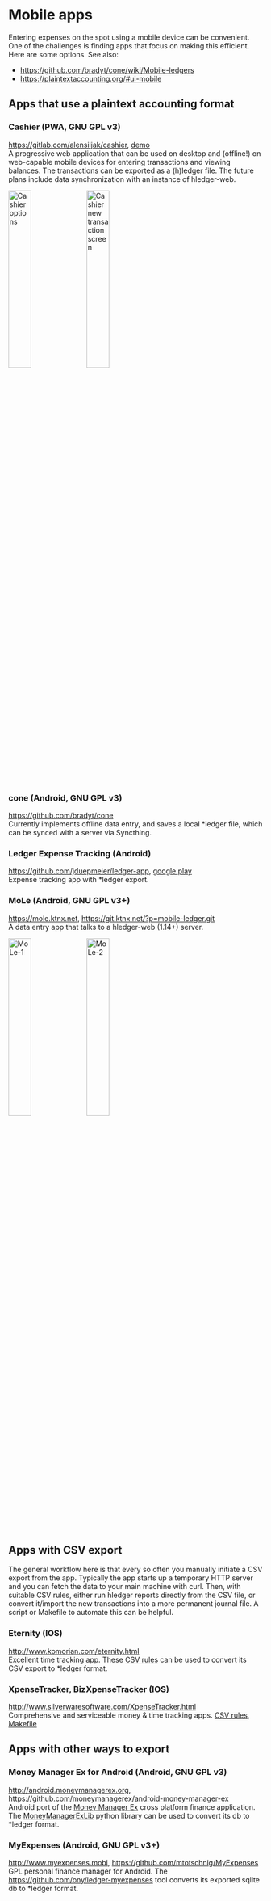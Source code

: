 # Mobile apps

Entering expenses on the spot using a mobile device can be convenient. 
One of the challenges is finding apps that focus on making this efficient. 
Here are some options. See also:

- <https://github.com/bradyt/cone/wiki/Mobile-ledgers>
- <https://plaintextaccounting.org/#ui-mobile>


## Apps that use a plaintext accounting format


### Cashier (PWA, GNU GPL v3)

<https://gitlab.com/alensiljak/cashier>,
[demo](https://cashier.alensiljak.eu.org)\
A progressive web application that can be used on desktop and
(offline!) on web-capable mobile devices for entering transactions
and viewing balances.
The transactions can be exported as a (h)ledger file. 
The future plans include data synchronization with an instance of hledger-web.

<img src="https://i.imgur.com/NdaUPtM.png" alt="Cashier options" width="30%" />
<img src="https://i.imgur.com/NMmmde3.png" alt="Cashier new transaction screen" width="30%" />


### cone (Android, GNU GPL v3)

<https://github.com/bradyt/cone>\
Currently implements offline data entry, 
and saves a local *ledger file,
which can be synced with a server via Syncthing.


### Ledger Expense Tracking (Android)

<https://github.com/jduepmeier/ledger-app>, 
[google play](https://play.google.com/store/apps/details?id=com.mpease.ledger)\
Expense tracking app with *ledger export.


### MoLe (Android, GNU GPL v3+)

<https://mole.ktnx.net>,
<https://git.ktnx.net/?p=mobile-ledger.git>\
A data entry app that talks to a hledger-web (1.14+) server.

<img src="https://camo.githubusercontent.com/7b3e91a4eca44a63091fb4dd3c969aa66bff9ded/68747470733a2f2f692e696d6775722e636f6d2f4455556c7632482e706e67" alt="MoLe-1" data-canonical-src="https://i.imgur.com/DUUlv2H.png" width="30%">
<img src="https://camo.githubusercontent.com/e38a7d08970fd0c024b52b28b26454761c705a9b/68747470733a2f2f692e696d6775722e636f6d2f514e363678704a2e706e67" alt="MoLe-2" data-canonical-src="https://i.imgur.com/QN66xpJ.png" width="30%">



## Apps with CSV export

The general workflow here is that every so often you manually initiate a CSV export from the app.
Typically the app starts up a temporary HTTP server and you can fetch the data to your main machine with curl.
Then, with suitable CSV rules, either run hledger reports directly from the CSV file,
or convert it/import the new transactions into a more permanent journal file.
A script or Makefile to automate this can be helpful.


### Eternity (IOS)

<http://www.komorian.com/eternity.html>\
Excellent time tracking app.
These [CSV rules](https://github.com/simonmichael/hledger/blob/master/examples/csv/eternity.csv.rules)
can be used to convert its CSV export to *ledger format.


### XpenseTracker, BizXpenseTracker (IOS)

<http://www.silverwaresoftware.com/XpenseTracker.html>\
Comprehensive and serviceable money & time tracking apps.
[CSV rules](https://github.com/simonmichael/hledger/blob/master/examples/csv/xpensetracker.csv.rules),
[Makefile](https://gist.github.com/simonmichael/06eed26bcc85c76d1604373418bc6c58)



## Apps with other ways to export


### Money Manager Ex for Android (Android, GNU GPL v3)

<http://android.moneymanagerex.org>,
<https://github.com/moneymanagerex/android-money-manager-ex>\
Android port of the [Money Manager Ex](https://www.moneymanagerex.org) cross platform finance application.
The [MoneyManagerExLib](https://gitlab.com/alensiljak/moneymanagerexlib) python library can be used to convert its db to *ledger format.


### MyExpenses (Android, GNU GPL v3+)

<http://www.myexpenses.mobi>,
<https://github.com/mtotschnig/MyExpenses>\
GPL personal finance manager for Android.
The <https://github.com/ony/ledger-myexpenses> tool converts its exported sqlite db to *ledger format.


